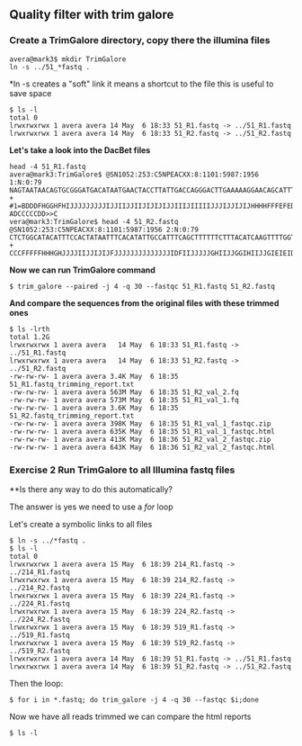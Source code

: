 ## Quality filter with trim galore

### Create a TrimGalore directory, copy there the illumina files

```console
avera@mark3$ mkdir TrimGalore
ln -s ../51_*fastq .
```
*ln -s creates a "soft" link it means a shortcut to the file this is useful to save space

```console
$ ls -l
total 0
lrwxrwxrwx 1 avera avera 14 May  6 18:33 51_R1.fastq -> ../51_R1.fastq
lrwxrwxrwx 1 avera avera 14 May  6 18:33 51_R2.fastq -> ../51_R2.fastq
```

**Let's take a look into the DacBet files**

```console
head -4 51_R1.fastq
avera@mark3:TrimGalore$ @SN1052:253:C5NPEACXX:8:1101:5987:1956 1:N:0:79
NAGTAATAACAGTGCGGGATGACATAATGAACTACCTTATTGACCAGGGACTTGAAAAAGGAACAGCATTTAAAATAATGGAGTTTGTAAGAAAAGGTAA
+
#1=BDDDFHGGHFHIJJJJJJJJJIJJIIJJIIJIJIJIJJIIIJIIIIIJJJIJJIJIJHHHHFFFEFEDEEDC>CCDDACDACCD?ADCCCCCDD>>C
vera@mark3:TrimGalore$ head -4 51_R2.fastq
@SN1052:253:C5NPEACXX:8:1101:5987:1956 2:N:0:79
CTCTGGCATACATTTCCACTATAATTTCACATATTGCCATTTCAGCTTTTTTCTTTACATCAAGTTTTGGTTCTTTGCTCAATACTGCCAGATGTTCTTT
+
CCCFFFFFHHHGHJJJJIIJJIJIJFJJJJJJJJJJJJJJIDFIIJJJJJGHIIJJGGIHIIJJGIEIEIDHIJIJHHHHGHFFFFFFEECEEEDDEDCD
```
**Now we can run TrimGalore command**

```console
$ trim_galore --paired -j 4 -q 30 --fastqc 51_R1.fastq 51_R2.fastq
```
**And compare the sequences from the original files with these trimmed ones**

 ```console
$ ls -lrth
total 1.2G
lrwxrwxrwx 1 avera avera   14 May  6 18:33 51_R1.fastq -> ../51_R1.fastq
lrwxrwxrwx 1 avera avera   14 May  6 18:33 51_R2.fastq -> ../51_R2.fastq
-rw-rw-rw- 1 avera avera 3.4K May  6 18:35 51_R1.fastq_trimming_report.txt
-rw-rw-rw- 1 avera avera 563M May  6 18:35 51_R2_val_2.fq
-rw-rw-rw- 1 avera avera 573M May  6 18:35 51_R1_val_1.fq
-rw-rw-rw- 1 avera avera 3.6K May  6 18:35 51_R2.fastq_trimming_report.txt
-rw-rw-rw- 1 avera avera 398K May  6 18:35 51_R1_val_1_fastqc.zip
-rw-rw-rw- 1 avera avera 635K May  6 18:35 51_R1_val_1_fastqc.html
-rw-rw-rw- 1 avera avera 413K May  6 18:36 51_R2_val_2_fastqc.zip
-rw-rw-rw- 1 avera avera 643K May  6 18:36 51_R2_val_2_fastqc.html
 ```
 
 ### Exercise 2 Run TrimGalore to all Illumina fastq files 
 
 **Is there any way to do this automatically?
 
 The answer is yes we need to use a *for* loop
 
 Let's create a symbolic links to all files
 
 ```console
$ ln -s ../*fastq .
$ ls -l
total 0
lrwxrwxrwx 1 avera avera 15 May  6 18:39 214_R1.fastq -> ../214_R1.fastq
lrwxrwxrwx 1 avera avera 15 May  6 18:39 214_R2.fastq -> ../214_R2.fastq
lrwxrwxrwx 1 avera avera 15 May  6 18:39 224_R1.fastq -> ../224_R1.fastq
lrwxrwxrwx 1 avera avera 15 May  6 18:39 224_R2.fastq -> ../224_R2.fastq
lrwxrwxrwx 1 avera avera 15 May  6 18:39 519_R1.fastq -> ../519_R1.fastq
lrwxrwxrwx 1 avera avera 15 May  6 18:39 519_R2.fastq -> ../519_R2.fastq
lrwxrwxrwx 1 avera avera 14 May  6 18:39 51_R1.fastq -> ../51_R1.fastq
lrwxrwxrwx 1 avera avera 14 May  6 18:39 51_R2.fastq -> ../51_R2.fastq
 ```
 Then the loop:
 
 ```console
 $ for i in *.fastq; do trim_galore -j 4 -q 30 --fastqc $i;done
 ```
 
 Now we have all reads trimmed we can compare the html reports

```console
$ ls -l
```
